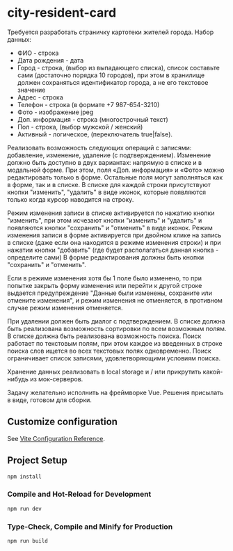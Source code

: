 # city-resident-card

Требуется разработать страничку картотеки жителей города.
Набор данных:
* ФИО - строка
* Дата рождения - дата
* Город - строка, (выбор из выпадающего списка), список составьте сами (достаточно порядка 10 городов), при этом в хранилище должен сохраняться идентификатор города, а не его текстовое значение
* Адрес - строка
* Телефон - строка (в формате +7 987-654-3210)
* Фото - изображение jpeg
* Доп. информация - строка (многострочный текст)
* Пол - строка, (выбор мужской / женский)
* Активный - логическое, (переключатель true|false).

Реализовать возможность следующих операций с записями: добавление, изменение, удаление (с подтверждением).
Изменение должно быть доступно в двух вариантах: напрямую в списке и в модальной форме.
При этом, поля «Доп. информация» и «Фото» можно редактировать только в форме.
Остальные поля могут заполняться как в форме, так и в списке.
В списке для каждой строки присутствуют кнопки "изменить", "удалить" в виде иконок, которые появляются только когда курсор наводится на строку.

Режим изменения записи в списке активируется по нажатию кнопки "изменить", при этом исчезают кнопки "изменить" и "удалить" и появляются кнопки "сохранить" и "отменить" в виде иконок.
Режим изменения записи в форме активируется при двойном клике на запись в списке (даже если она находится в режиме изменения строки) и при нажатии кнопки "добавить" (где будет располагаться данная кнопка - определите сами)
В форме редактирования должны быть кнопки "сохранить" и "отменить".

Если в режиме изменения хотя бы 1 поле было изменено, то при попытке закрыть форму изменения или перейти к другой строке выдается предупреждение "Данные были изменены, сохраните или отмените изменения", и режим изменения не отменяется, в противном случае режим изменения отменяется.

При удалении должен быть диалог с подтверждением.
В списке должна быть реализована возможность сортировки по всем возможным полям.
В списке должна быть реализована возможность поиска.
Поиск работает по текстовым полям, при этом каждое из введенных в строке поиска слов ищется во всех текстовых полях одновременно. Поиск ограничивает список записями, удовлетворяющими условиям поиска.

Хранение данных реализовать в local storage и / или прикрутить какой-нибудь из мок-серверов.

Задачу желательно исполнить на фреймворке Vue. Решения присылать в виде, готовом для сборки.


## Customize configuration

See [Vite Configuration Reference](https://vitejs.dev/config/).

## Project Setup

```sh
npm install
```

### Compile and Hot-Reload for Development

```sh
npm run dev
```

### Type-Check, Compile and Minify for Production

```sh
npm run build
```
